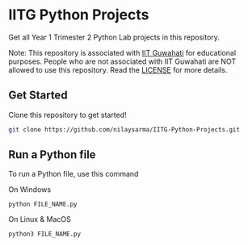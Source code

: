 # IITG Python Projects
Get all Year 1 Trimester 2 Python Lab projects in this repository.

Note: This repository is associated with [IIT Guwahati](https://www.iitg.ac.in) for educational purposes. People who are not associated with IIT Guwahati are NOT allowed to use this repository. Read the [LICENSE](LICENSE) for more details.

## Get Started
Clone this repository to get started!
```sh
git clone https://github.com/nilaysarma/IITG-Python-Projects.git
```

## Run a Python file
To run a Python file, use this command

On Windows
```
python FILE_NAME.py
```
On Linux & MacOS
```
python3 FILE_NAME.py
```